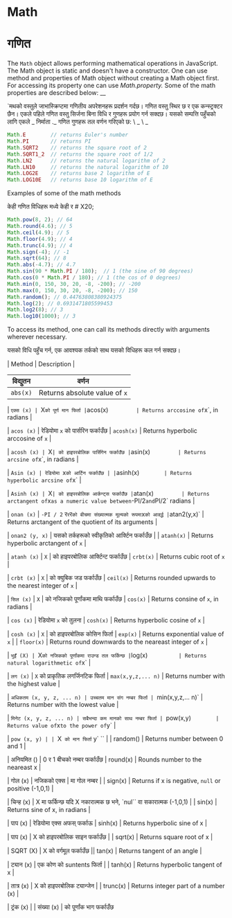 # Math

# गणित

The `Math` object allows performing mathematical operations in JavaScript. The Math object is static and doesn't have a constructor. One can use method and properties of Math object without creating a Math object first. For accessing its property one can use _Math.property._ Some of the math properties are described below: \_\_

`मथको वस्तुले जाभास्क्रिप्टमा गणितीय अपरेशनहरू प्रदर्शन गर्दछ। गणित वस्तु स्थिर छ र एक कन्स्ट्रक्टर छैन। एकले पहिले गणित वस्तु सिर्जना बिना विधि र गुणहरू प्रयोग गर्न सक्दछ। यसको सम्पत्ति पहुँचको लागि एकले _ निर्माता ._ गणित गुणहरू तल वर्णन गरिएको छ: \ _ \ _

```javascript
Math.E        // returns Euler's number
Math.PI       // returns PI
Math.SQRT2    // returns the square root of 2
Math.SQRT1_2  // returns the square root of 1/2
Math.LN2      // returns the natural logarithm of 2
Math.LN10     // returns the natural logarithm of 10
Math.LOG2E    // returns base 2 logarithm of E
Math.LOG10E   // returns base 10 logarithm of E
```

Examples of some of the math methods&#x20;

केही गणित विधिहरू मध्ये केही र # X20;

```javascript
Math.pow(8, 2); // 64
Math.round(4.6); // 5
Math.ceil(4.9); // 5
Math.floor(4.9); // 4
Math.trunc(4.9); // 4
Math.sign(-4); // -1
Math.sqrt(64); // 8
Math.abs(-4.7); // 4.7
Math.sin(90 * Math.PI / 180);  // 1 (the sine of 90 degrees)
Math.cos(0 * Math.PI / 180); // 1 (the cos of 0 degrees)
Math.min(0, 150, 30, 20, -8, -200); // -200
Math.max(0, 150, 30, 20, -8, -200); // 150
Math.random(); // 0.44763808380924375
Math.log(2); // 0.6931471805599453
Math.log2(8); // 3
Math.log10(1000); // 3
```

To access its method, one can call its methods directly with arguments wherever necessary.

यसको विधि पहुँच गर्न, एक आवश्यक तर्कको साथ यसको विधिहरू कल गर्न सक्दछ।

| Method             | Description                                                                     |

| विद्युतन | वर्णन |
| ------------------ | ------------------------------------------------------------------------------- |
| `abs(x)`           | Returns absolute value of `x`                                                   |

| `एक्स (x) | `X` को पूर्ण मान फिर्ता
| `acos(x)`          | Returns arccosine of `x`, in radians                                            |

| `acos (x)` | रेडियोमा `x` को पार्सरिन फर्काउँछ
| `acosh(x)`         | Returns hyperbolic arccosine of `x`                                             |

| `acosh (x) | `X` | को हाइपरबोलिक पार्सिंगेन फर्काउँछ
| `asin(x)`          | Returns arcsine of `x`, in radians                                              |

| `Asin (x) | रेडियोमा `x` को आर्टिन फर्काउँछ |
| `asinh(x)`         | Returns hyperbolic arcsine of `x`                                               |

| `Asinh (x) | `X` | को हाइपरबोलिक आर्कन्ट्स फर्काउँछ
| `atan(x)`          | Returns arctangent of `x` as a numeric value between `-PI/2` and `PI/2` radians |

| `onan (x)` | `-PI / 2` र` र `र` को बीचमा संख्यात्मक मूल्यको रूपमा `x` को आर्क्द्ध
| `atan2(y,x)`       | Returns arctangent of the quotient of its arguments                             |

| `onan2 (y, x)` | यसको तर्कहरूको स्वीकृतिको आर्क्टिन फर्काउँछ |
| `atanh(x)`         | Returns hyperbolic arctangent of `x`                                            |

| `atanh (x)` | `X` | को हाइपरबोलिक आर्क्टिन्ट फर्काउँछ
| `crbt(x)`          | Returns cubic root of `x`                                                       |

| `crbt (x)` | `X` | को क्युबिक जड फर्काउँछ
| `ceil(x)`          | Returns rounded upwards to the nearest integer of `x`                           |

| `सिल (x)` | `X` | को नजिकको पूर्णांकमा माथि फर्काउँछ
| `cos(x)`           | Returns consine of `x`, in radians                                              |

| `cos (x)` | रेडियोमा `x` को तुलना
| `cosh(x)`          | Returns hyperbolic cosine of `x`                                                |

| `cosh (x)` | `X` | को हाइपरबोलिक कोसिन फिर्ता
| `exp(x)`           | Returns exponential value of `x`                                                |
| `floor(x)`         | Returns round downwards to the neareast integer of `x`                          |

| `भुइँ (X) | `X` को नजिकको पूर्णांकमा राउन्ड तल फर्किन्छ
| `log(x)`           | Returns natural logarithmetic of `x`                                            |

| `लग (x)` | `X` को प्राकृतिक लगर्जिनटिक फिर्ता
| `max(x,y,z,... n)` | Returns number with the highest value                                           |

| `अधिकतम (x, y, z, ... n) | उच्चतम मान संग नम्बर फिर्ता
| `min(x,y,z,... n)` | Returns number with the lowest value                                            |

| `मिनेट (x, y, z, ... n) | सबैभन्दा कम मानको साथ नम्बर फिर्ता
| `pow(x,y)`         | Returns value of `x` to the power of `y`                                        |

| `pow (x, y) | | `X` को मान फिर्ता` y` `` |
| random()           | Returns number between 0 and 1                                                  |

| अनियमित () | 0 र 1 बीचको नम्बर फर्काउँछ
| round(x)           | Rounds number to the neareast x                                                 |

| गोल (x) | नजिकको एक्स | मा गोल नम्बर |
| sign(x)            | Returns if x is negative, `null` or positive (-1,0,1)                           |

| चिन्ह (x) | X मा फर्किन्छ यदि X नकारात्मक छ भने, `nul`` वा सकारात्मक (-1,0,1) |
| sin(x)             | Returns sine of x, in radians                                                   |

| पाप (x) | रेडियोमा एक्स अफस् फर्काऊ
| sinh(x)            | Returns hyperbolic sine of x                                                    |

| पाप (x) | X को हाइपरबोलिक साइन फर्काउँछ |
| sqrt(x)            | Returns square root of x                                                        |

| SQRT (X) | X को वर्गमूल फर्काउँछ || tan(x)             | Returns tangent of an angle                                                     |

| ट्यान (x) | एक कोण को suntents फिर्ता |
| tanh(x)            | Returns hyperbolic tangent of x                                                 |

| तात्र (x) | X को हाइपरबोलिक ट्यान्जेन |
| trunc(x)           | Returns integer part of a number (x)                                            |

| ट्रंक (x) | | संख्या (x) | को पूर्णांक भाग फर्काउँछ

